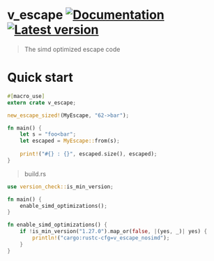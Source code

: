 # v_escape [![Documentation](https://docs.rs/v_escape/badge.svg)](https://docs.rs/v_escape/) [![Latest version](https://img.shields.io/crates/v/v_escape.svg)](https://crates.io/crates/v_escape)
> The simd optimized escape code
# Quick start
 
```rust
#[macro_use]
extern crate v_escape;

new_escape_sized!(MyEscape, "62->bar");

fn main() {
    let s = "foo<bar";
    let escaped = MyEscape::from(s);
    
    print!("#{} : {}", escaped.size(), escaped);
}
```

> build.rs
```rust
use version_check::is_min_version;

fn main() {
    enable_simd_optimizations();
}

fn enable_simd_optimizations() {
    if !is_min_version("1.27.0").map_or(false, |(yes, _)| yes) {
        println!("cargo:rustc-cfg=v_escape_nosimd");
    }
}
```